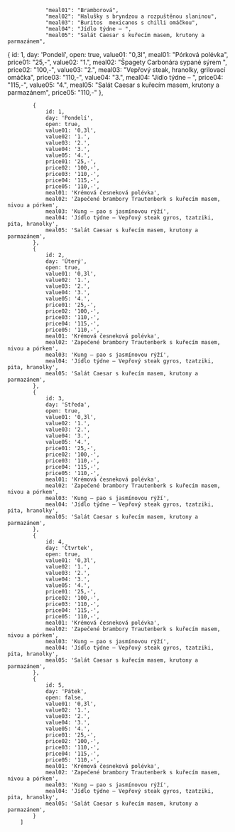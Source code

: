                 "meal01": "Bramborová",
                "meal02": "Halušky s bryndzou a rozpuštěnou slaninou",
                "meal03": "Buritos  mexicanos s chilli omáčkou",
                "meal04": "Jídlo týdne – ",
                "meal05": "Salát Caesar s kuřecím masem, krutony a parmazánem",













{
    id: 1,
    day: 'Pondelí',
    open: true,
    value01: "0,3l",
    meal01:  "Pórková polévka",
    price01: "25,-",
    value02: "1.",
    meal02:  "Špagety Carbonára sypané sýrem     ",
    price02: "100,-",
    value03: "2.",
    meal03:  "Vepřový steak, hranolky, grilovací omáčka",
    price03: "110,-",
    value04: "3.",
    meal04:  "Jídlo týdne – ",
    price04: "115,-",
    value05: "4.",
    meal05:  "Salát Caesar s kuřecím masem, krutony a parmazánem",
    price05: "110,-"
},







            {
                id: 1,
                day: 'Pondelí',
                open: true,
                value01: '0,3l',
                value02: '1.',
                value03: '2.',
                value04: '3.',
                value05: '4.',
                price01: '25,-',
                price02: '100,-',
                price03: '110,-',
                price04: '115,-',
                price05: '110,-',
                meal01: 'Krémová česneková polévka',
                meal02: 'Zapečené brambory Trautenberk s kuřecím masem, nivou a pórkem',
                meal03: 'Kung – pao s jasmínovou rýží',
                meal04: 'Jídlo týdne – Vepřový steak gyros, tzatziki, pita, hranolky',
                meal05: 'Salát Caesar s kuřecím masem, krutony a parmazánem',
            },
            {
                id: 2,
                day: 'Úterý',
                open: true,
                value01: '0,3l',
                value02: '1.',
                value03: '2.',
                value04: '3.',
                value05: '4.',
                price01: '25,-',
                price02: '100,-',
                price03: '110,-',
                price04: '115,-',
                price05: '110,-',
                meal01: 'Krémová česneková polévka',
                meal02: 'Zapečené brambory Trautenberk s kuřecím masem, nivou a pórkem',
                meal03: 'Kung – pao s jasmínovou rýží',
                meal04: 'Jídlo týdne – Vepřový steak gyros, tzatziki, pita, hranolky',
                meal05: 'Salát Caesar s kuřecím masem, krutony a parmazánem',
            },
            {
                id: 3,
                day: 'Středa',
                open: true,
                value01: '0,3l',
                value02: '1.',
                value03: '2.',
                value04: '3.',
                value05: '4.',
                price01: '25,-',
                price02: '100,-',
                price03: '110,-',
                price04: '115,-',
                price05: '110,-',
                meal01: 'Krémová česneková polévka',
                meal02: 'Zapečené brambory Trautenberk s kuřecím masem, nivou a pórkem',
                meal03: 'Kung – pao s jasmínovou rýží',
                meal04: 'Jídlo týdne – Vepřový steak gyros, tzatziki, pita, hranolky',
                meal05: 'Salát Caesar s kuřecím masem, krutony a parmazánem',
            },
            {
                id: 4,
                day: 'Čtvrtek',
                open: true,
                value01: '0,3l',
                value02: '1.',
                value03: '2.',
                value04: '3.',
                value05: '4.',
                price01: '25,-',
                price02: '100,-',
                price03: '110,-',
                price04: '115,-',
                price05: '110,-',
                meal01: 'Krémová česneková polévka',
                meal02: 'Zapečené brambory Trautenberk s kuřecím masem, nivou a pórkem',
                meal03: 'Kung – pao s jasmínovou rýží',
                meal04: 'Jídlo týdne – Vepřový steak gyros, tzatziki, pita, hranolky',
                meal05: 'Salát Caesar s kuřecím masem, krutony a parmazánem',
            },
            {
                id: 5,
                day: 'Pátek',
                open: false,
                value01: '0,3l',
                value02: '1.',
                value03: '2.',
                value04: '3.',
                value05: '4.',
                price01: '25,-',
                price02: '100,-',
                price03: '110,-',
                price04: '115,-',
                price05: '110,-',
                meal01: 'Krémová česneková polévka',
                meal02: 'Zapečené brambory Trautenberk s kuřecím masem, nivou a pórkem',
                meal03: 'Kung – pao s jasmínovou rýží',
                meal04: 'Jídlo týdne – Vepřový steak gyros, tzatziki, pita, hranolky',
                meal05: 'Salát Caesar s kuřecím masem, krutony a parmazánem',
            }
        ]







